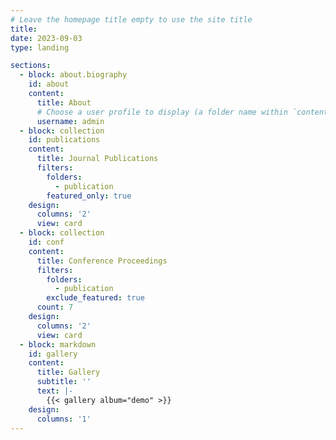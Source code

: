 ```yaml
---
# Leave the homepage title empty to use the site title
title:
date: 2023-09-03
type: landing

sections:
  - block: about.biography
    id: about
    content:
      title: About
      # Choose a user profile to display (a folder name within `content/authors/`)
      username: admin
  - block: collection
    id: publications
    content:
      title: Journal Publications
      filters:
        folders:
          - publication
        featured_only: true
    design:
      columns: '2'
      view: card 
  - block: collection
    id: conf
    content:
      title: Conference Proceedings
      filters:
        folders:
          - publication
        exclude_featured: true
      count: 7
    design:
      columns: '2'
      view: card       
  - block: markdown
    id: gallery
    content:
      title: Gallery
      subtitle: ''
      text: |-
        {{< gallery album="demo" >}}
    design:
      columns: '1'
---
```

